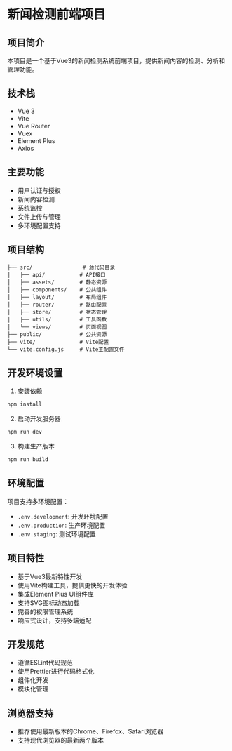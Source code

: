 # 新闻检测前端项目

## 项目简介

本项目是一个基于Vue3的新闻检测系统前端项目，提供新闻内容的检测、分析和管理功能。

## 技术栈

- Vue 3
- Vite
- Vue Router
- Vuex
- Element Plus
- Axios

## 主要功能

- 用户认证与授权
- 新闻内容检测
- 系统监控
- 文件上传与管理
- 多环境配置支持

## 项目结构

```
├── src/                # 源代码目录
│   ├── api/           # API接口
│   ├── assets/        # 静态资源
│   ├── components/    # 公共组件
│   ├── layout/        # 布局组件
│   ├── router/        # 路由配置
│   ├── store/         # 状态管理
│   ├── utils/         # 工具函数
│   └── views/         # 页面视图
├── public/            # 公共资源
├── vite/              # Vite配置
└── vite.config.js     # Vite主配置文件
```

## 开发环境设置

1. 安装依赖
```bash
npm install
```

2. 启动开发服务器
```bash
npm run dev
```

3. 构建生产版本
```bash
npm run build
```

## 环境配置

项目支持多环境配置：
- `.env.development`: 开发环境配置
- `.env.production`: 生产环境配置
- `.env.staging`: 测试环境配置

## 项目特性

- 基于Vue3最新特性开发
- 使用Vite构建工具，提供更快的开发体验
- 集成Element Plus UI组件库
- 支持SVG图标动态加载
- 完善的权限管理系统
- 响应式设计，支持多端适配

## 开发规范

- 遵循ESLint代码规范
- 使用Prettier进行代码格式化
- 组件化开发
- 模块化管理

## 浏览器支持

- 推荐使用最新版本的Chrome、Firefox、Safari浏览器
- 支持现代浏览器的最新两个版本
